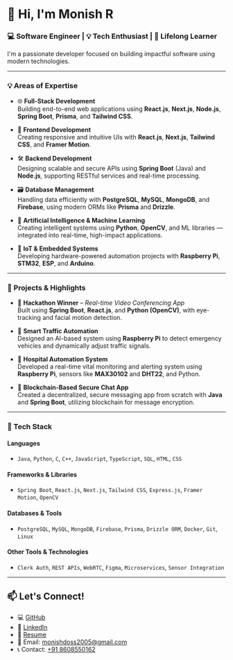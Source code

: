 # 👋 Hi, I'm Monish R

### 💻 Software Engineer | 💡 Tech Enthusiast | 🎯 Lifelong Learner

I'm a passionate developer focused on building impactful software using modern technologies.

---

### 💡 Areas of Expertise

- 🌐 **Full-Stack Development**  
  Building end-to-end web applications using **React.js**, **Next.js**, **Node.js**, **Spring Boot**, **Prisma**, and **Tailwind CSS**.

- 🎨 **Frontend Development**  
  Creating responsive and intuitive UIs with **React.js**, **Next.js**, **Tailwind CSS**, and **Framer Motion**.

- 🛠️ **Backend Development**  
  Designing scalable and secure APIs using **Spring Boot** (Java) and **Node.js**, supporting RESTful services and real-time processing.

- 🗃️ **Database Management**  
  Handling data efficiently with **PostgreSQL**, **MySQL**, **MongoDB**, and **Firebase**, using modern ORMs like **Prisma** and **Drizzle**.

- 🧠 **Artificial Intelligence & Machine Learning**  
  Creating intelligent systems using **Python**, **OpenCV**, and ML libraries — integrated into real-time, high-impact applications.

- 📡 **IoT & Embedded Systems**  
  Developing hardware-powered automation projects with **Raspberry Pi**, **STM32**, **ESP**, and **Arduino**.

---

### 🚀 Projects & Highlights

- 🥇 **Hackathon Winner** – *Real-time Video Conferencing App*  
  Built using **Spring Boot**, **React.js**, and **Python (OpenCV)**, with eye-tracking and facial motion detection.

- 🤖 **Smart Traffic Automation**  
  Designed an AI-based system using **Raspberry Pi** to detect emergency vehicles and dynamically adjust traffic signals.

- 🏥 **Hospital Automation System**  
  Developed a real-time vital monitoring and alerting system using **Raspberry Pi**, sensors like **MAX30102** and **DHT22**, and Python.

- 🔐 **Blockchain-Based Secure Chat App**  
  Created a decentralized, secure messaging app from scratch with **Java** and **Spring Boot**, utilizing blockchain for message encryption.

---

### 🧰 Tech Stack

#### **Languages**  
- `Java`, `Python`, `C`, `C++`, `JavaScript`, `TypeScript`, `SQL`, `HTML`, `CSS`

#### **Frameworks & Libraries**  
- `Spring Boot`, `React.js`, `Next.js`, `Tailwind CSS`, `Express.js`, `Framer Motion`, `OpenCV`

#### **Databases & Tools**  
- `PostgreSQL`, `MySQL`, `MongoDB`, `Firebase`, `Prisma`, `Drizzle ORM`, `Docker`, `Git`, `Linux`

#### **Other Tools & Technologies**  
- `Clerk Auth`, `REST APIs`, `WebRTC`, `Figma`, `Microservices`, `Sensor Integration`

---

## 📫 Let's Connect!

- 💻 [GitHub](https://github.com/MonishDoss)  
- 🔗 [LinkedIn](https://linkedin.com/in/monishdoss)  
- 📄 [Resume](https://github.com/MonishDoss/my-resume/blob/main/Monish_R_Java_FullStack_Intern_Resume.p.pdf)  
- 📧 Email: [monishdoss2005@gmail.com](mailto:monishdoss2005@gmail.com)  
- 📞 Contact: <a href="tel:+918608550162">+91 8608550162</a></li>
